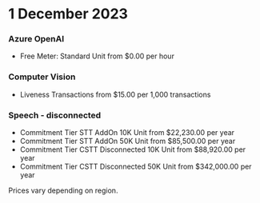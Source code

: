 # 1 December 2023

### Azure OpenAI

- Free Meter: Standard Unit from $0.00 per hour

### Computer Vision

- Liveness Transactions from $15.00 per 1,000 transactions

### Speech - disconnected

- Commitment Tier STT AddOn 10K Unit from $22,230.00 per year
- Commitment Tier STT AddOn 50K Unit from $85,500.00 per year
- Commitment Tier CSTT Disconnected 10K Unit from $88,920.00 per year
- Commitment Tier CSTT Disconnected 50K Unit from $342,000.00 per year

Prices vary depending on region.
